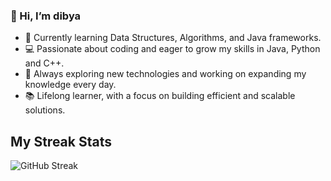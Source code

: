 ### 👋 Hi, I’m dibya
- 🌱 Currently learning Data Structures, Algorithms, and Java frameworks.
- 💻 Passionate about coding and eager to grow my skills in Java, Python and C++.
- 🚀 Always exploring new technologies and working on expanding my knowledge every day.
- 📚 Lifelong learner, with a focus on building efficient and scalable solutions.

<!---
dipyasaaaa/dipyasaaaa is a ✨ special ✨ repository because its `README.md` (this file) appears on your GitHub profile.
You can click the Preview link to take a look at your changes.
--->

## My Streak Stats

![GitHub Streak](https://streak-stats.demolab.com/?user=dipyasaaaa&theme=dark&hide_border=true)

